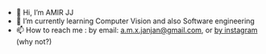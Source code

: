 - 👋 Hi, I’m AMIR JJ
- 🌱 I’m currently learning Computer Vision and also Software engineering
- 📫 How to reach me : by email: a.m.x.janjan@gmail.com, or [by instagram](https://www.instagram.com/a.m.x.janjan/) (why not?)

<!---
A-janjan/A-janjan is a ✨ special ✨ repository because its `README.md` (this file) appears on your GitHub profile.
You can click the Preview link to take a look at your changes.
--->
